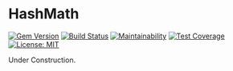 # HashMath

[![Gem Version](https://badge.fury.io/rb/hash_math.svg)](https://badge.fury.io/rb/hash_math) [![Build Status](https://travis-ci.org/bluemarblepayroll/hash_math.svg?branch=master)](https://travis-ci.org/bluemarblepayroll/hash_math) [![Maintainability](https://api.codeclimate.com/v1/badges/9f9a504b3f5df199a253/maintainability)](https://codeclimate.com/github/bluemarblepayroll/hash_math/maintainability) [![Test Coverage](https://api.codeclimate.com/v1/badges/9f9a504b3f5df199a253/test_coverage)](https://codeclimate.com/github/bluemarblepayroll/hash_math/test_coverage) [![License: MIT](https://img.shields.io/badge/License-MIT-yellow.svg)](https://opensource.org/licenses/MIT)

Under Construction.
